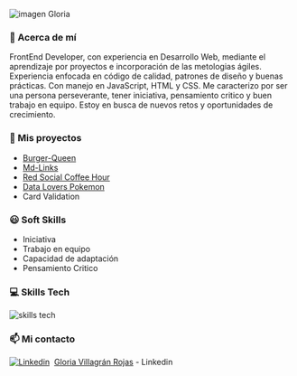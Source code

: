 
![imagen Gloria](https://github.com/GloVillagran/GloVillagran/assets/122558033/6058a81f-c931-4b97-b4de-69ace72295b1)


### :rocket: Acerca de mí 
FrontEnd Developer, con experiencia en Desarrollo Web, mediante el aprendizaje por proyectos e incorporación de las metologias ágiles. Experiencia enfocada en código de calidad, patrones de diseño y buenas prácticas. Con manejo en JavaScript, HTML y CSS. Me caracterizo por ser una persona perseverante, tener iniciativa, pensamiento critico y buen trabajo en equipo. 
Estoy en busca de nuevos retos y oportunidades de crecimiento.

### :open_file_folder: Mis proyectos 
* [Burger-Queen](https://github.com/GloVillagran/DEV004-burger-queen-api-client)
* [Md-Links](https://github.com/GloVillagran/DEV004-md-links)
* [Red Social Coffee Hour](https://github.com/GloVillagran/DEV004-social-network)
* [Data Lovers Pokemon](https://github.com/GloVillagran/DEV004-data-lovers)
* Card Validation

### :smiley: Soft Skills 
* Iniciativa
* Trabajo en equipo
* Capacidad de adaptación
* Pensamiento Critico

### :computer: Skills Tech

![skills tech](https://github.com/GloVillagran/GloVillagran/assets/122558033/a6dc64e4-f1cd-404b-bbbb-728ee86364e6)



### 📫 Mi contacto

[![Linkedin](https://i.stack.imgur.com/gVE0j.png)](https://www.linkedin.com/)&nbsp; [Gloria Villagrán Rojas](https://www.linkedin.com/in/gloria-villagr%C3%A1n-rojas-52778126b/) - Linkedin


